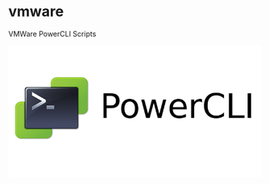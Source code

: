# vmware
VMWare PowerCLI Scripts

![alt text](https://github.com/linoyzoaretz/vmware/blob/main/powercli.png)
